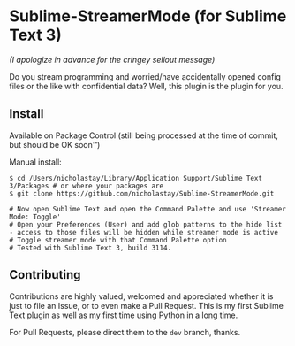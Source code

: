 # Sublime-StreamerMode (for Sublime Text **3**)

*(I apologize in advance for the cringey sellout message)*

Do you stream programming and worried/have accidentally opened config files or the like with confidential data? Well, this plugin is the plugin for you.

## Install
Available on Package Control (still being processed at the time of commit, but should be OK soon™)

Manual install:
```
$ cd /Users/nicholastay/Library/Application Support/Sublime Text 3/Packages # or where your packages are
$ git clone https://github.com/nicholastay/Sublime-StreamerMode.git

# Now open Sublime Text and open the Command Palette and use 'Streamer Mode: Toggle'
# Open your Preferences (User) and add glob patterns to the hide list - access to those files will be hidden while streamer mode is active
# Toggle streamer mode with that Command Palette option
# Tested with Sublime Text 3, build 3114.
```

## Contributing
Contributions are highly valued, welcomed and appreciated whether it is just to file an Issue, or to even make a Pull Request. This is my first Sublime Text plugin as well as my first time using Python in a long time.

For Pull Requests, please direct them to the `dev` branch, thanks.